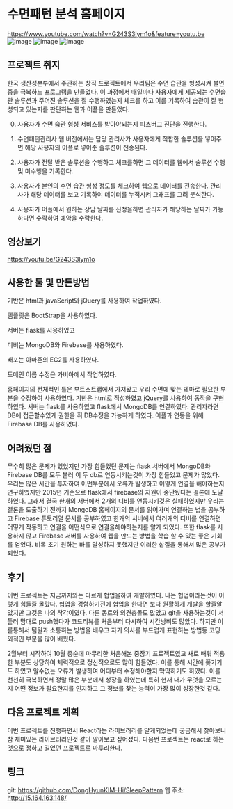 # 수면패턴 분석 홈페이지
 https://www.youtube.com/watch?v=G243S3lym1o&feature=youtu.be
![image](https://user-images.githubusercontent.com/57423518/101724467-024c8d00-3af2-11eb-84fd-73ccd4dffc44.png)
![image](https://user-images.githubusercontent.com/57423518/101724564-3a53d000-3af2-11eb-8677-87da941b9ed4.png)
![image](https://user-images.githubusercontent.com/57423518/101724574-3fb11a80-3af2-11eb-8130-3ee0a46d4b86.png)


## 프로젝트 취지
한국 생산성본부에서 주관하는 창직 프로젝트에서 우리팀은 수면 습관을 형성시켜 불면증을 극복하느 프로그램을 만들었다. 이 과정에서 매일마다 사용자에게 제공되는 수면습관 솔루션과 주어진 솔루션을 잘 수행하였는지 체크를 하고 이를 기록하여 습관이 잘 형성되고 있는지를 판단하는 웹과 어플을 만들었다. 

0.	사용자가 수면 습관 형성 서비스를 받아야되는지 피츠버그 진단을 진행한다.

1. 수면패턴관리사 웹 버전에서는 담당 관리사가 사용자에게 적합한 솔루션을 넣어주면 해당 사용자의 어플로 넣어준 솔루션이 전송된다. 

2. 사용자가 전달 받은 솔루션을 수행하고 체크를하면 그 데이터를 웹에서 술루션 수행 및 미수행을 기록한다. 

3. 사용자가 본인의 수면 습관 형성 정도를 체크하여 웹으로 데이터를 전송한다. 관리사가 해당 데이터를 보고 기록하여 데이터를 누적시켜 그래프를 그려 분석한다.

4. 사용자가 어플에서 원하는 상담 날짜를 신청을하면 관리자가 해당하는 날짜가 가능하다면 수락하여 예약을 수락한다. 



## 영상보기

https://youtu.be/G243S3lym1o

## 사용한 툴 및 만든방법

기반은 html과 javaScript와 jQuery를 사용하여 작업하였다.

템플릿은 BootStrap을 사용하였다. 

서버는 flask를 사용하였고 

디비는 MongoDB와 Firebase를 사용하였다.

배포는 아마존의 EC2를 사용하였다. 

도메인 이름 수정은 가비아에서 작업하였다.

홈페이지의 전체적인 틀은 부트스트랩에서 가져왔고 우리 수면에 맞는 테마로 필요한 부분을 수정하여 사용하였다. 기반은 html로 작성하였고 jQuery를 사용하여 동작을 구현하였다. 서버는 flask를 사용하였고 flask에서 MongoDB를 연결하였다. 관리자라면 DB에 접근할수있게 권한을 줘 DB수정을 가능하게 하였다. 어플과 연동을 위해 Firebase DB를 사용하였다. 


## 어려웠던 점

무수히 많은 문제가 있었지만 가장 힘들었던 문제는 flask 서버에서 MongoDB와 Firebase DB를 모두 불러 이 두 db르 연동시키는것이 가장 힘들었고 문제가 많았다. 우리는 많은 시간을 투자하여 어떤부분에서 오류가 발생하고 어떻게 연결을 해야하는지 연구하였지만 2015년 기준으로 flask에서 firebase의 지원이 중단됬다는 결론에 도달하였다. 그래서 결국 한개의 서버에서 2개의 디비를 연동시키것은 실패하였지만 우리는 결론을 도출하기 전까지 MongoDB 홈페이지의 문서를 읽어가며 연결하는 법을 공부하고 Firebase 튜토리얼 문서를 공부하였고 한개의 서버에서 여러개의 디비를 연결하면 어떻게 작동하고 연결을 어떤식으로 연결을해야하는지를 알게 되었다. 또한 flask를 사용하지 않고 Firebase 서버를 사용하여 웹을 만드는 방법을 학습 할 수 있는 좋은 기회를 얻었다. 비록 초기 원하는 바를 달성하지 못했지만 이러한 삽질을 통해서 많은 공부가 되었다.  

## 후기

 이번 프로젝트는 지금까지와는 다르게 협업을하여 개발하였다. 
나는 협업이라는것이 이렇게 힘들줄 몰랐다. 협업을 경험하기전에 협업을 한다면 보다 원활하게 개발을 할줄알았지만 그것은 나의 착각이였다. 다른 동료와 의견충돌도 많았고 git을 사용하는것이 서툴러 맘대로 push했다가 코드리뷰를 처음부터 다시하여 시간낭비도 많았다. 하지만 이를통해서 팀원과 소통하는 방법을 배우고 자기 의사를 부드럽게 표현하는 방법등 코딩 외적인 부분을 많이 배웠다. 

 2월부터 시작하여 10월 중순에 마무리한 처음해본 중장기 프로젝트였고 새로 배워 적용한 부분도 상당하여 체력적으로 정신적으로도 많이 힘들었다. 이를 통해 시간에 쫒기기도 하였고 알수없는 오류가 발생하여 어디부터 수정해야할지 막막하기도 하였다. 이를 천천히 극복하면서 정말 많은 부분에서 성장을 하였는데 특히 현재 내가 무엇을 모르는지 어떤 정보가 필요한지를 인지하고 그 정보를 찾는 능력이 가장 많이 성장한것 같다.
 
## 다음 프로젝트 계획

이번 프로젝트를 진행하면서 React라는 라이브러리를 알게되었는데 궁금해서 찾아보니 참 재미있는 라이브러리인것 같아 알아보고 싶어졌다. 다음번 프로젝트는 react로 하는것으로 정하고 길었던 프로젝트르 마루리한다. 

## 링크
git: https://github.com/DongHyunKIM-Hi/SleepPattern
웹 주소: http://15.164.163.148/
 

